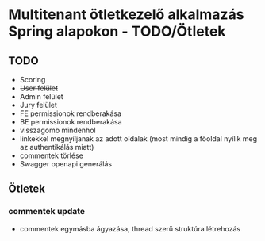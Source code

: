 # Multitenant ötletkezelő alkalmazás Spring alapokon - TODO/Ötletek

## TODO

- Scoring
- ~~User felület~~
- Admin felület
- Jury felület
- FE permissionok rendberakása
- BE permissionok rendberakása
- visszagomb mindenhol
- linkekkel megnyíljanak az adott oldalak (most mindig a főoldal nyílik meg az authentikálás miatt)
- commentek törlése
- Swagger openapi generálás

## Ötletek

### commentek update

- commentek egymásba ágyazása, thread szerű struktúra létrehozás
